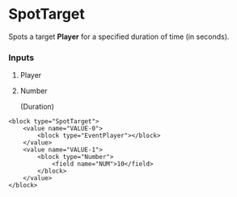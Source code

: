 # SpotTarget

Spots a target **Player** for a specified duration of time (in seconds).

### Inputs

1. Player
2. Number

    (Duration)

```blockly
<block type="SpotTarget">
    <value name="VALUE-0">
        <block type="EventPlayer"></block>
    </value>
    <value name="VALUE-1">
        <block type="Number">
            <field name="NUM">10</field>
        </block>
    </value>
</block>
```
